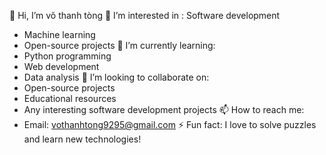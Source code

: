  👋 Hi, I’m võ thanh tòng
 👀 I’m interested in :  Software development
 - Machine learning
 - Open-source projects
 🌱 I’m currently learning:
 - Python programming
 - Web development
 - Data analysis
 💞️ I’m looking to collaborate on:
 - Open-source projects
 - Educational resources
 - Any interesting software development projects
 📫 How to reach me:
 - Email: vothanhtong9295@gmail.com
⚡ Fun fact: I love to solve puzzles and learn new technologies!


<!---
vothanhtong/vothanhtong is a ✨ special ✨ repository because its `README.md` (this file) appears on your GitHub profile.
You can click the Preview link to take a look at your changes.
--->
